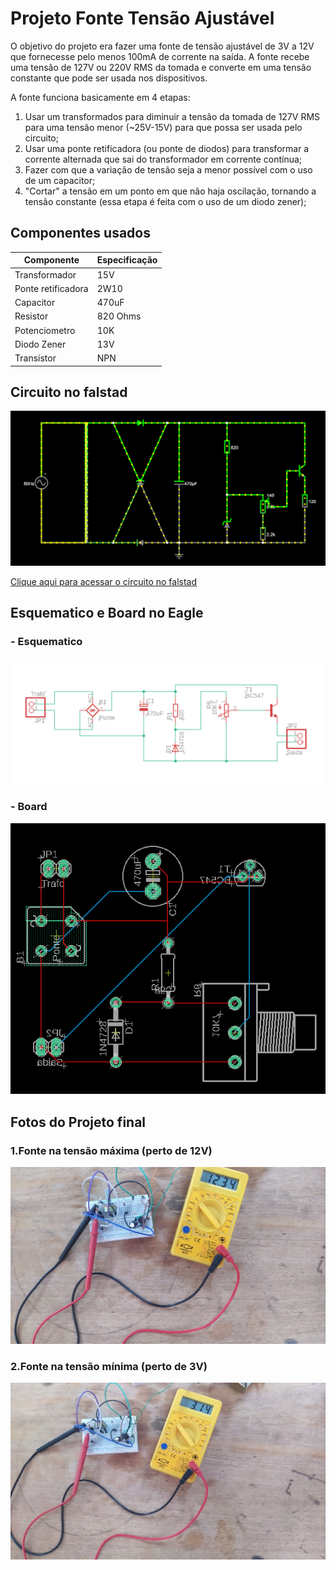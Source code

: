 # Projeto Fonte Tensão Ajustável
  O objetivo do projeto era fazer uma fonte de tensão ajustável de 3V a 12V que fornecesse pelo menos 100mA de corrente na saída.
  A fonte recebe uma tensão de 127V ou 220V RMS da tomada e converte em uma tensão constante que pode ser usada nos dispositivos.
  
  A fonte funciona basicamente em 4 etapas: 
  1. Usar um transformados para diminuir a tensão da tomada de 127V RMS para uma tensão menor (~25V-15V) para que possa ser usada pelo circuito;
  2. Usar uma ponte retificadora (ou ponte de diodos) para transformar a corrente alternada que sai do transformador em corrente contínua;
  3. Fazer com que a variação de tensão seja a menor possível com o uso de um capacitor;
  4. "Cortar" a tensão em um ponto em que não haja oscilação, tornando a tensão constante (essa etapa é feita com o uso de um diodo zener);
  

## Componentes usados

|Componente|Especificação|
|----------|-------------|
|Transformador|15V|
|Ponte retificadora|2W10|
|Capacitor|470uF|
|Resistor|820 Ohms|
|Potenciometro|10K|
|Diodo Zener|13V|
|Transistor|NPN|

## Circuito no falstad

![](https://github.com/g-faccini/ProjetoFonte/blob/main/CircuitoFalstad.PNG "Circuito falstad")

[Clique aqui para acessar o circuito no falstad](https://tinyurl.com/2bvrmt42)


## Esquematico e Board no Eagle

### - Esquematico
![](https://github.com/g-faccini/ProjetoFonte/blob/main/Esquematico.PNG "Esquemático no Eagle")

### - Board
![](https://github.com/g-faccini/ProjetoFonte/blob/main/PCB.PNG "Esquemático no Eagle")

## Fotos do Projeto final
### 1.Fonte na tensão máxima (perto de 12V)
![](https://github.com/g-faccini/ProjetoFonte/blob/main/Tmax.jpeg)


### 2.Fonte na tensão mínima (perto de 3V)
![](https://github.com/g-faccini/ProjetoFonte/blob/main/Tmin.jpeg)


